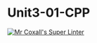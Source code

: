 # Unit3-01-CPP
[![Mr Coxall's Super Linter](https://github.com/ICS3U-C-Programming-ZakG/Unit3-01-CPP/workflows/Mr%20Coxall's%20Super%20Linter/badge.svg)](https://github.com/ICS3U-C-Programming-ZakG/Unit3-01-CPP/actions/)

